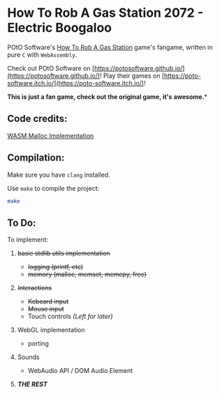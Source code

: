 # How To Rob A Gas Station 2072 - Electric Boogaloo

POtO Software's [How To Rob A Gas Station](https://poto-software.itch.io/how-to-rob-a-gas-station) game's fangame, written in pure `C` with `WebAssembly`.

Check out POtO Software on [https://potosoftware.github.io/](https://potosoftware.github.io/)!
Play their games on [https://poto-software.itch.io/](https://poto-software.itch.io/)!

**This is just a fan game, check out the original game, it's awesome.***

## Code credits:

[WASM Malloc Implementation](https://github.com/maxkl/wasm-malloc/)


## Compilation:

Make sure you have `clang` installed.

Use `make` to compile the project:
```bash
make
```

## To Do:

To implement:

1. ~~basic stdlib utils implementation~~
    - ~~logging (printf, etc)~~
    - ~~memory (malloc, memset, memcpy, free)~~
2. ~~Interactions~~
    - ~~Keboard input~~
    - ~~Mouse input~~
    - Touch controls *(Left for later)*
3. WebGL implementation
    - porting
4. Sounds
    - WebAudio API / DOM Audio Element

5. ***THE REST***